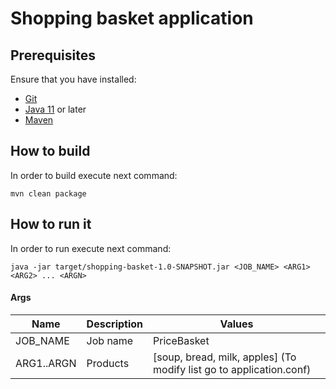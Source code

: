 # Shopping basket application

## Prerequisites

Ensure that you have installed:

- [Git](https://git-scm.com/)
- [Java 11](https://www.oracle.com/java/technologies/downloads/#java11) or later
- [Maven](https://maven.apache.org/)

## How to build

In order to build execute next command:

```
mvn clean package
```

## How to run it

In order to run execute next command:

```
java -jar target/shopping-basket-1.0-SNAPSHOT.jar <JOB_NAME> <ARG1> <ARG2> ... <ARGN>
```

#### Args

|Name|Description|Values|
|--- | --- | --- |
|JOB_NAME| Job name | PriceBasket |
|ARG1..ARGN| Products | [soup, bread, milk, apples] (To modify list go to application.conf) |
